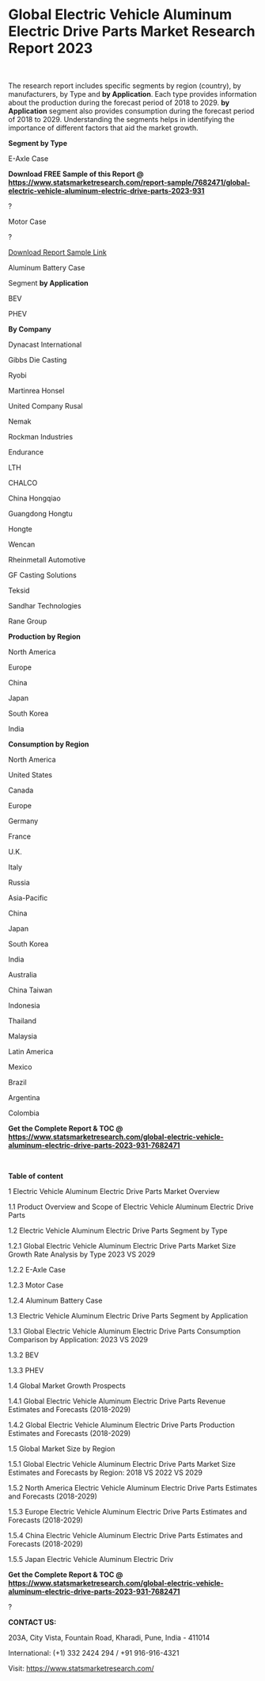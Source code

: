 <h1>Global Electric Vehicle Aluminum Electric Drive Parts Market Research Report 2023</h1><br/><p>The research report includes specific segments by region (country), by manufacturers, by Type and <strong>by Application</strong>. Each type provides information about the production during the forecast period of 2018 to 2029. <strong>by Application</strong> segment also provides consumption during the forecast period of 2018 to 2029. Understanding the segments helps in identifying the importance of different factors that aid the market growth.</p>
 
 
 
 <p><strong>Segment by Type</strong></p>
 
 
 
 <p>E-Axle Case</p>
 
 
 
 <div><b>Download FREE Sample of this Report @ <a href="https://www.statsmarketresearch.com/download-free-sample/7682471/global-electric-vehicle-aluminum-electric-drive-parts-2023-931">https://www.statsmarketresearch.com/report-sample/7682471/global-electric-vehicle-aluminum-electric-drive-parts-2023-931</a></b></div>
 
 
 
 <p>? </p>
 
 
 
 <p>Motor Case</p>
 
 
 
 <p>? </p>
 
 
 
 <p><a href="https://www.statsmarketresearch.com/download-free-sample/7682471/global-electric-vehicle-aluminum-electric-drive-parts-2023-931">Download Report Sample Link</a></p>
 
 
 
 <p>Aluminum Battery Case</p>
 
 
 
 <p>Segment <strong>by Application</strong></p>
 
 
 
 <p>BEV</p>
 
 
 
 <p>PHEV</p>
 
 
 
 <p><strong>By Company</strong></p>
 
 
 
 <p>Dynacast International</p>
 
 
 
 <p>Gibbs Die Casting</p>
 
 
 
 <p>Ryobi</p>
 
 
 
 <p>Martinrea Honsel</p>
 
 
 
 <p>United Company Rusal</p>
 
 
 
 <p>Nemak</p>
 
 
 
 <p>Rockman Industries</p>
 
 
 
 <p>Endurance</p>
 
 
 
 <p>LTH</p>
 
 
 
 <p>CHALCO</p>
 
 
 
 <p>China Hongqiao</p>
 
 
 
 <p>Guangdong Hongtu</p>
 
 
 
 <p>Hongte</p>
 
 
 
 <p>Wencan</p>
 
 
 
 <p>Rheinmetall Automotive</p>
 
 
 
 <p>GF Casting Solutions</p>
 
 
 
 <p>Teksid</p>
 
 
 
 <p>Sandhar Technologies</p>
 
 
 
 <p>Rane Group</p>
 
 
 
 <p><strong>Production by Region</strong></p>
 
 
 
 <p>North America</p>
 
 
 
 <p>Europe</p>
 
 
 
 <p>China</p>
 
 
 
 <p>Japan</p>
 
 
 
 <p>South Korea</p>
 
 
 
 <p>India</p>
 
 
 
 <p><strong>Consumption by Region</strong></p>
 
 
 
 <p>North America</p>
 
 
 
 <p>United States</p>
 
 
 
 <p>Canada</p>
 
 
 
 <p>Europe</p>
 
 
 
 <p>Germany</p>
 
 
 
 <p>France</p>
 
 
 
 <p>U.K.</p>
 
 
 
 <p>Italy</p>
 
 
 
 <p>Russia</p>
 
 
 
 <p>Asia-Pacific</p>
 
 
 
 <p>China</p>
 
 
 
 <p>Japan</p>
 
 
 
 <p>South Korea</p>
 
 
 
 <p>India</p>
 
 
 
 <p>Australia</p>
 
 
 
 <p>China Taiwan</p>
 
 
 
 <p>Indonesia</p>
 
 
 
 <p>Thailand</p>
 
 
 
 <p>Malaysia</p>
 
 
 
 <p>Latin America</p>
 
 
 
 <p>Mexico</p>
 
 
 
 <p>Brazil</p>
 
 
 
 <p>Argentina</p>
 
 
 
 <p>Colombia</p>
 
 
 
 <div><b>Get the Complete Report & TOC @ <a href="https://www.statsmarketresearch.com/global-electric-vehicle-aluminum-electric-drive-parts-2023-931-7682471">https://www.statsmarketresearch.com/global-electric-vehicle-aluminum-electric-drive-parts-2023-931-7682471</a></b></div>
 
 
 
 <p><br />
 
 <b>Table of content</b></p>
 
 
 
 <p>1 Electric Vehicle Aluminum Electric Drive Parts Market Overview<br />
 
 1.1 Product Overview and Scope of Electric Vehicle Aluminum Electric Drive Parts<br />
 
 1.2 Electric Vehicle Aluminum Electric Drive Parts Segment by Type<br />
 
 1.2.1 Global Electric Vehicle Aluminum Electric Drive Parts Market Size Growth Rate Analysis by Type 2023 VS 2029<br />
 
 1.2.2 E-Axle Case<br />
 
 1.2.3 Motor Case<br />
 
 1.2.4 Aluminum Battery Case<br />
 
 1.3 Electric Vehicle Aluminum Electric Drive Parts Segment by Application<br />
 
 1.3.1 Global Electric Vehicle Aluminum Electric Drive Parts Consumption Comparison by Application: 2023 VS 2029<br />
 
 1.3.2 BEV<br />
 
 1.3.3 PHEV<br />
 
 1.4 Global Market Growth Prospects<br />
 
 1.4.1 Global Electric Vehicle Aluminum Electric Drive Parts Revenue Estimates and Forecasts (2018-2029)<br />
 
 1.4.2 Global Electric Vehicle Aluminum Electric Drive Parts Production Estimates and Forecasts (2018-2029)<br />
 
 1.5 Global Market Size by Region<br />
 
 1.5.1 Global Electric Vehicle Aluminum Electric Drive Parts Market Size Estimates and Forecasts by Region: 2018 VS 2022 VS 2029<br />
 
 1.5.2 North America Electric Vehicle Aluminum Electric Drive Parts Estimates and Forecasts (2018-2029)<br />
 
 1.5.3 Europe Electric Vehicle Aluminum Electric Drive Parts Estimates and Forecasts (2018-2029)<br />
 
 1.5.4 China Electric Vehicle Aluminum Electric Drive Parts Estimates and Forecasts (2018-2029)<br />
 
 1.5.5 Japan Electric Vehicle Aluminum Electric Driv</p>
 
 
 
 <div><b>Get the Complete Report & TOC @ <a href="https://www.statsmarketresearch.com/global-electric-vehicle-aluminum-electric-drive-parts-2023-931-7682471">https://www.statsmarketresearch.com/global-electric-vehicle-aluminum-electric-drive-parts-2023-931-7682471</a></b></div>
 
 
 
 <p>? </p>
 
 
 
 <p><b>CONTACT US:</b><br />
 
 203A, City Vista, Fountain Road, Kharadi, Pune, India - 411014<br />
 
 International: (+1) 332 2424 294 / +91 916-916-4321<br />
 
 Visit: <a href="https://www.statsmarketresearch.com/">https://www.statsmarketresearch.com/</a></p>